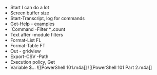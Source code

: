 - Start I can do a lot
- Screen buffer size
- Start-Transcript, log for commands
- Get-Help - examples
- `Command -Filter *,.count
- Text after -module filters
- Format-List FL
- Format-Table FT
- Out - gridview
- Export-CSV -Path
- Execution policy, Get
- Variable $...
![[PowerShell 101.m4a]]
![[PowerShell 101 Part 2.m4a]]